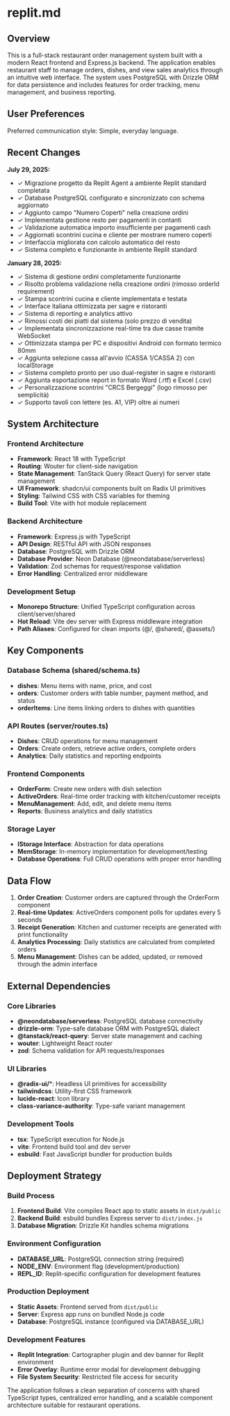 # replit.md

## Overview

This is a full-stack restaurant order management system built with a modern React frontend and Express.js backend. The application enables restaurant staff to manage orders, dishes, and view sales analytics through an intuitive web interface. The system uses PostgreSQL with Drizzle ORM for data persistence and includes features for order tracking, menu management, and business reporting.

## User Preferences

Preferred communication style: Simple, everyday language.

## Recent Changes

**July 29, 2025:**
- ✓ Migrazione progetto da Replit Agent a ambiente Replit standard completata
- ✓ Database PostgreSQL configurato e sincronizzato con schema aggiornato
- ✓ Aggiunto campo "Numero Coperti" nella creazione ordini
- ✓ Implementata gestione resto per pagamenti in contanti
- ✓ Validazione automatica importo insufficiente per pagamenti cash
- ✓ Aggiornati scontrini cucina e cliente per mostrare numero coperti
- ✓ Interfaccia migliorata con calcolo automatico del resto
- ✓ Sistema completo e funzionante in ambiente Replit standard

**January 28, 2025:**
- ✓ Sistema di gestione ordini completamente funzionante
- ✓ Risolto problema validazione nella creazione ordini (rimosso orderId requirement)
- ✓ Stampa scontrini cucina e cliente implementata e testata
- ✓ Interface italiana ottimizzata per sagre e ristoranti
- ✓ Sistema di reporting e analytics attivo
- ✓ Rimossi costi dei piatti dal sistema (solo prezzo di vendita)
- ✓ Implementata sincronizzazione real-time tra due casse tramite WebSocket
- ✓ Ottimizzata stampa per PC e dispositivi Android con formato termico 80mm
- ✓ Aggiunta selezione cassa all'avvio (CASSA 1/CASSA 2) con localStorage
- ✓ Sistema completo pronto per uso dual-register in sagre e ristoranti
- ✓ Aggiunta esportazione report in formato Word (.rtf) e Excel (.csv)
- ✓ Personalizzazione scontrini "CRCS Bergeggi" (logo rimosso per semplicità)
- ✓ Supporto tavoli con lettere (es. A1, VIP) oltre ai numeri

## System Architecture

### Frontend Architecture
- **Framework**: React 18 with TypeScript
- **Routing**: Wouter for client-side navigation
- **State Management**: TanStack Query (React Query) for server state management
- **UI Framework**: shadcn/ui components built on Radix UI primitives
- **Styling**: Tailwind CSS with CSS variables for theming
- **Build Tool**: Vite with hot module replacement

### Backend Architecture
- **Framework**: Express.js with TypeScript
- **API Design**: RESTful API with JSON responses
- **Database**: PostgreSQL with Drizzle ORM
- **Database Provider**: Neon Database (@neondatabase/serverless)
- **Validation**: Zod schemas for request/response validation
- **Error Handling**: Centralized error middleware

### Development Setup
- **Monorepo Structure**: Unified TypeScript configuration across client/server/shared
- **Hot Reload**: Vite dev server with Express middleware integration
- **Path Aliases**: Configured for clean imports (@/, @shared/, @assets/)

## Key Components

### Database Schema (shared/schema.ts)
- **dishes**: Menu items with name, price, and cost
- **orders**: Customer orders with table number, payment method, and status
- **orderItems**: Line items linking orders to dishes with quantities

### API Routes (server/routes.ts)
- **Dishes**: CRUD operations for menu management
- **Orders**: Create orders, retrieve active orders, complete orders
- **Analytics**: Daily statistics and reporting endpoints

### Frontend Components
- **OrderForm**: Create new orders with dish selection
- **ActiveOrders**: Real-time order tracking with kitchen/customer receipts
- **MenuManagement**: Add, edit, and delete menu items
- **Reports**: Business analytics and daily statistics

### Storage Layer
- **IStorage Interface**: Abstraction for data operations
- **MemStorage**: In-memory implementation for development/testing
- **Database Operations**: Full CRUD operations with proper error handling

## Data Flow

1. **Order Creation**: Customer orders are captured through the OrderForm component
2. **Real-time Updates**: ActiveOrders component polls for updates every 5 seconds
3. **Receipt Generation**: Kitchen and customer receipts are generated with print functionality
4. **Analytics Processing**: Daily statistics are calculated from completed orders
5. **Menu Management**: Dishes can be added, updated, or removed through the admin interface

## External Dependencies

### Core Libraries
- **@neondatabase/serverless**: PostgreSQL database connectivity
- **drizzle-orm**: Type-safe database ORM with PostgreSQL dialect
- **@tanstack/react-query**: Server state management and caching
- **wouter**: Lightweight React router
- **zod**: Schema validation for API requests/responses

### UI Libraries
- **@radix-ui/***: Headless UI primitives for accessibility
- **tailwindcss**: Utility-first CSS framework
- **lucide-react**: Icon library
- **class-variance-authority**: Type-safe variant management

### Development Tools
- **tsx**: TypeScript execution for Node.js
- **vite**: Frontend build tool and dev server
- **esbuild**: Fast JavaScript bundler for production builds

## Deployment Strategy

### Build Process
1. **Frontend Build**: Vite compiles React app to static assets in `dist/public`
2. **Backend Build**: esbuild bundles Express server to `dist/index.js`
3. **Database Migration**: Drizzle Kit handles schema migrations

### Environment Configuration
- **DATABASE_URL**: PostgreSQL connection string (required)
- **NODE_ENV**: Environment flag (development/production)
- **REPL_ID**: Replit-specific configuration for development features

### Production Deployment
- **Static Assets**: Frontend served from `dist/public`
- **Server**: Express app runs on bundled Node.js code
- **Database**: PostgreSQL instance (configured via DATABASE_URL)

### Development Features
- **Replit Integration**: Cartographer plugin and dev banner for Replit environment
- **Error Overlay**: Runtime error modal for development debugging
- **File System Security**: Restricted file access for security

The application follows a clean separation of concerns with shared TypeScript types, centralized error handling, and a scalable component architecture suitable for restaurant operations.